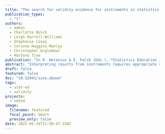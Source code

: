 ```yaml
---
title: "The search for validity evidence for instruments in statistics education: Preliminary findings"
publication_types:
  - "1"
authors:
  - admin
  - Charlotte Bolch
  - Leigh Harrell-Williams 
  - Stephanie Casey
  - Corinne Huggins-Manley 
  - Christopher Engledowl 
  - Hartono Tjoe
publication: "In R. Helenius & E. Falck (Eds.), *Statistics Education in the Era of Data Science. Proceedings of the Satellite Conference of the International Association for Statistical Education (IASE)*"
abstract: "Interpreting results from instruments requires appropriate validity evidence. However, evolution in the fields of educational measurement and statistics education means that the validity evidence supporting instruments is often narrowly focused. For the Validity Evidence for Measurement in Mathematics Education project, we are systematically documenting validity evidence for instruments used to measure constructs in statistics education (such as knowledge and attitudes) for students and instructors. The researchers identified instruments measuring statistics-specific constructs, where and how these instruments were used, and validity evidence supporting their use. A structured literature review approach was used to identify instruments developed since 2000 and studies that used them or contained relevant validity evidence. Validity evidence for each instrument was documented using a standardized system. Preliminary information about the instruments identified, the frequency of their published use, and the amount of published work containing validity evidence will be presented."
draft: false
featured: false
doi: "10.52041/iase.obaue"
tags:
  - stat-ed
  - validity
projects:
  - vm2ed
image:
  filename: featured
  focal_point: Smart
  preview_only: false
date: 2022-05-16T21:50:47.338Z
---
```

